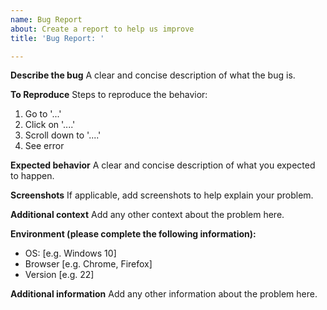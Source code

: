 ```yaml
---
name: Bug Report
about: Create a report to help us improve
title: 'Bug Report: '

---
```


**Describe the bug**
A clear and concise description of what the bug is.

**To Reproduce**
Steps to reproduce the behavior:

1. Go to '...'
2. Click on '....'
3. Scroll down to '....'
4. See error

**Expected behavior**
A clear and concise description of what you expected to happen.

**Screenshots**
If applicable, add screenshots to help explain your problem.

**Additional context**
Add any other context about the problem here.

**Environment (please complete the following information):**
- OS: [e.g. Windows 10]
- Browser [e.g. Chrome, Firefox]
- Version [e.g. 22]

**Additional information**
Add any other information about the problem here.
